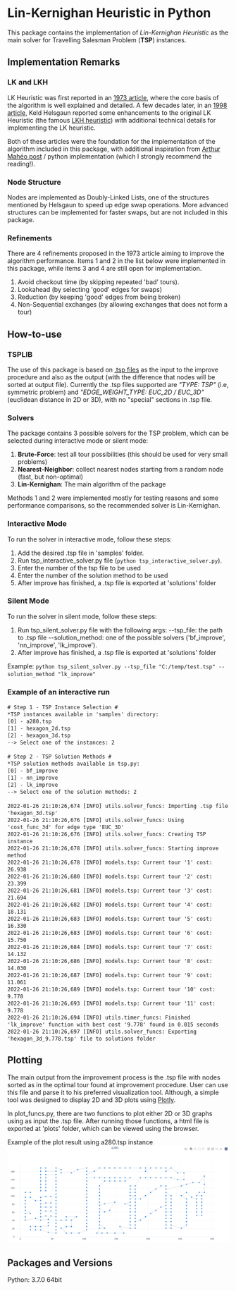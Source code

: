 # Lin-Kernighan Heuristic in Python

This package contains the implementation of *Lin-Kernighan Heuristic* as the main solver for Travelling Salesman Problem (**TSP**) instances. 

## Implementation Remarks

### LK and LKH

LK Heuristic was first reported in an [1973 article][lk_article], where the core basis of the algorithm is well explained and detailed. A few decades later, in an [1998 article][lkh_article], Keld Helsgaun reported some enhancements to the original LK Heuristic (the famous [LKH heuristic][lkh]) with additional technical details for implementing the LK heuristic.

Both of these articles were the foundation for the implementation of the algorithm included in this package, with additional inspiration from [Arthur Mahéo post][arthur] / python implementation (which I strongly recommend the reading!).

### Node Structure

Nodes are implemented as Doubly-Linked Lists, one of the structures mentioned by Helsgaun to speed up edge swap operations. More advanced structures can be implemented for faster swaps, but are not included in this package.

### Refinements

There are 4 refinements proposed in the 1973 article aiming to improve the algorithm performance. Items 1 and 2 in the list below were implemented in this package, while items 3 and 4 are still open for implementation.

 1. Avoid checkout time (by skipping repeated 'bad' tours).
 2. Lookahead (by selecting 'good' edges for swaps)
 3. Reduction (by keeping 'good' edges from being broken)
 4. Non-Sequential exchanges (by allowing exchanges that does not form a tour)
 
## How-to-use

### TSPLIB

The use of this package is based on [.tsp files][tsplib] as the input to the improve procedure and also as the output (with the difference that nodes will be sorted at output file). Currently the .tsp files supported are *"TYPE: TSP"* (i.e, symmetric problem) and *"EDGE_WEIGHT_TYPE: EUC_2D / EUC_3D"* (euclidean distance in 2D or 3D), with no "special" sections in .tsp file. 

### Solvers

The package contains 3 possible solvers for the TSP problem, which can be selected during interactive mode or silent mode:

  1. **Brute-Force**: test all tour possibilities (this should be used for very small problems)
  2. **Nearest-Neighbor**: collect nearest nodes starting from a random node (fast, but non-optimal)
  3. **Lin-Kernighan**: The main algorithm of the package 

Methods 1 and 2 were implemented mostly for testing reasons and some performance comparisons, so the recommended solver is Lin-Kernighan.

### Interactive Mode

To run the solver in interactive mode, follow these steps:

  1. Add the desired .tsp file in 'samples' folder.
  2. Run tsp_interactive_solver.py file (`python tsp_interactive_solver.py`).
  3. Enter the number of the tsp file to be used
  4. Enter the number of the solution method to be used 
  5. After improve has finished, a .tsp file is exported at 'solutions' folder

### Silent Mode

To run the solver in silent mode, follow these steps:

  1. Run tsp_silent_solver.py file with the following args: --tsp_file: the path to .tsp file --solution_method: one of the possible solvers ('bf_improve', 'nn_improve', 'lk_improve').
  2. After improve has finished, a .tsp file is exported at 'solutions' folder

Example: 
  `python tsp_silent_solver.py --tsp_file "C:/temp/test.tsp" --solution_method "lk_improve"`

### Example of an interactive run 

```
# Step 1 - TSP Instance Selection #
*TSP instances available in 'samples' directory:
[0] - a280.tsp
[1] - hexagon_2d.tsp
[2] - hexagon_3d.tsp
--> Select one of the instances: 2

# Step 2 - TSP Solution Methods #
*TSP solution methods available in tsp.py:
[0] - bf_improve
[1] - nn_improve
[2] - lk_improve
--> Select one of the solution methods: 2

2022-01-26 21:10:26,674 [INFO] utils.solver_funcs: Importing .tsp file 'hexagon_3d.tsp'
2022-01-26 21:10:26,676 [INFO] utils.solver_funcs: Using 'cost_func_3d' for edge type 'EUC_3D'
2022-01-26 21:10:26,676 [INFO] utils.solver_funcs: Creating TSP instance
2022-01-26 21:10:26,678 [INFO] utils.solver_funcs: Starting improve method
2022-01-26 21:10:26,678 [INFO] models.tsp: Current tour '1' cost: 26.938
2022-01-26 21:10:26,680 [INFO] models.tsp: Current tour '2' cost: 23.399
2022-01-26 21:10:26,681 [INFO] models.tsp: Current tour '3' cost: 21.694
2022-01-26 21:10:26,682 [INFO] models.tsp: Current tour '4' cost: 18.131
2022-01-26 21:10:26,683 [INFO] models.tsp: Current tour '5' cost: 16.330
2022-01-26 21:10:26,683 [INFO] models.tsp: Current tour '6' cost: 15.750
2022-01-26 21:10:26,684 [INFO] models.tsp: Current tour '7' cost: 14.132
2022-01-26 21:10:26,686 [INFO] models.tsp: Current tour '8' cost: 14.030
2022-01-26 21:10:26,687 [INFO] models.tsp: Current tour '9' cost: 11.061
2022-01-26 21:10:26,689 [INFO] models.tsp: Current tour '10' cost: 9.778
2022-01-26 21:10:26,693 [INFO] models.tsp: Current tour '11' cost: 9.778
2022-01-26 21:10:26,694 [INFO] utils.timer_funcs: Finished 'lk_improve' function with best cost '9.778' found in 0.015 seconds   
2022-01-26 21:10:26,697 [INFO] utils.solver_funcs: Exporting 'hexagon_3d_9.778.tsp' file to solutions folder
```

## Plotting

The main output from the improvement process is the .tsp file with nodes sorted as in the optimal tour found at improvement procedure. User can use this file and parse it to his preferred visualization tool. Although, a simple tool was designed to display 2D and 3D plots using [Plotly][plotly].

In plot_funcs.py, there are two functions to plot either 2D or 3D graphs using as input the .tsp file. After running those functions, a html file is exported at 'plots' folder, which can be viewed using the browser.

Example of the plot result using a280.tsp instance
![plot_sample.png](plot_sample.png)

## Packages and Versions

Python: 3.7.0 64bit

[lk_article]: https://doi.org/10.1287%2Fopre.21.2.498
[lkh_article]: https://doi.org/10.1016%2FS0377-2217%2899%2900284-2
[lkh]: http://webhotel4.ruc.dk/~keld/research/LKH/
[arthur]: https://arthur.maheo.net/implementing-lin-kernighan-in-python/
[tsplib]: http://comopt.ifi.uni-heidelberg.de/software/TSPLIB95/
[plotly]: https://plotly.com/python/
